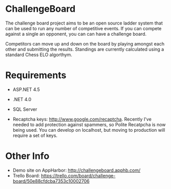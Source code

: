 ChallengeBoard
==============

The challenge board project aims to be an open source ladder system that can be used to run any number of competitive events.  If you can compete against a single an opponent, you can can have a challenge board.

Competitors can move up and down on the board by playing amongst each other and submitting the results.  Standings are currently calculated using a standard Chess ELO algorthym.

Requirements
============

- ASP.NET 4.5
- .NET 4.0
- SQL Server 

- Recaptcha keys: http://www.google.com/recaptcha.  Recently I've needed to add protection against spammers, so Polite Recatpcha is now being used.  You can develop on localhost, but moving to production will require a set of keys.

Other Info
==========

- Demo site on AppHarbor: http://challengeboard.apphb.com/
- Trello Board: https://trello.com/board/challenge-board/50e88cfdcba7353c10002706
